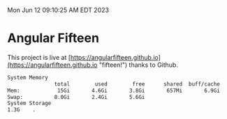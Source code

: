 Mon Jun 12 09:10:25 AM EDT 2023

# Angular Fifteen


This project is live at [https://angularfifteen.github.io](https://angularfifteen.github.io "fifteen!") thanks to Github.

```bash
System Memory
               total        used        free      shared  buff/cache   available
Mem:            15Gi       4.6Gi       3.8Gi       657Mi       6.9Gi       9.7Gi
Swap:          8.0Gi       2.4Gi       5.6Gi
System Storage
1.3G	.
```
```bash
